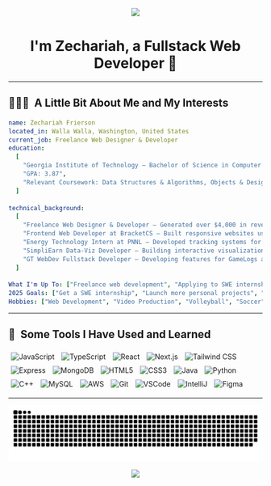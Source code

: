 <p align="center">
  <img src="https://capsule-render.vercel.app/api?type=waving&color=gradient&text=Welcome!&height=100&section=header"/>
</p>

<h1 align="center">
  I'm Zechariah, a Fullstack Web Developer 👋
</h1>

---

<h2> 👨🏻‍💻 &nbsp;A Little Bit About Me and My Interests</h2>

```yaml
name: Zechariah Frierson
located_in: Walla Walla, Washington, United States
current_job: Freelance Web Designer & Developer
education:
  [
    "Georgia Institute of Technology – Bachelor of Science in Computer Science (Grad May 2027)",
    "GPA: 3.87",
    "Relevant Coursework: Data Structures & Algorithms, Objects & Design, Computer Organization & Programming",
  ]

technical_background:
  [
    "Freelance Web Designer & Developer – Generated over $4,000 in revenue, built sites for law firms, nonprofits, and local businesses",
    "Frontend Web Developer at BracketCS – Built responsive websites using Next.js and TailwindCSS, doubled participation to 855 users",
    "Energy Technology Intern at PNNL – Developed tracking systems for 120+ U.S. Army installations, presented research publicly",
    "SimpliEarn Data-Viz Developer – Building interactive visualizations with Chart.js for earnings call analysis",
    "GT WebDev Fullstack Developer – Developing features for GameLogs and JourneyJar using MERN stack",
  ]

What I'm Up To: ["Freelance web development", "Applying to SWE internships", "Club projects"]
2025 Goals: ["Get a SWE internship", "Launch more personal projects", "Contribute to more open source & club projects"]
Hobbies: ["Web Development", "Video Production", "Volleyball", "Soccer", "Video Games", "Photography"]
```
  
---  
  
<h2> 🚀 &nbsp;Some Tools I Have Used and Learned</h2>
<p align="left">
  <img src="https://cdn.jsdelivr.net/gh/devicons/devicon/icons/javascript/javascript-original.svg" alt="JavaScript" style="height:45px; width:auto; margin: 5px;" />
  <img src="https://cdn.jsdelivr.net/gh/devicons/devicon/icons/typescript/typescript-original.svg" alt="TypeScript" style="height:45px; width:auto; margin: 5px;" />
  <img src="https://cdn.jsdelivr.net/gh/devicons/devicon/icons/react/react-original.svg" alt="React" style="height:45px; width:auto; margin: 5px;" />
  <img src="https://cdn.jsdelivr.net/gh/devicons/devicon/icons/nextjs/nextjs-original.svg" alt="Next.js" style="height:45px; width:auto; margin: 5px;" />
  <img src="https://cdn.simpleicons.org/tailwindcss/06B6D4" alt="Tailwind CSS" style="height:45px; width:auto; margin: 5px;" />
  <img src="https://cdn.jsdelivr.net/gh/devicons/devicon/icons/express/express-original.svg" alt="Express" style="height:45px; width:auto; margin: 5px;" />
  <img src="https://cdn.jsdelivr.net/gh/devicons/devicon/icons/mongodb/mongodb-original.svg" alt="MongoDB" style="height:45px; width:auto; margin: 5px;" />
  <img src="https://cdn.jsdelivr.net/gh/devicons/devicon/icons/html5/html5-original.svg" alt="HTML5" style="height:45px; width:auto; margin: 5px;" />
  <img src="https://cdn.jsdelivr.net/gh/devicons/devicon/icons/css3/css3-original.svg" alt="CSS3" style="height:45px; width:auto; margin: 5px;" />
  <img src="https://cdn.jsdelivr.net/gh/devicons/devicon/icons/java/java-original.svg" alt="Java" style="height:45px; width:auto; margin: 5px;" />
  <img src="https://cdn.jsdelivr.net/gh/devicons/devicon/icons/python/python-original.svg" alt="Python" style="height:45px; width:auto; margin: 5px;" />
  <img src="https://cdn.jsdelivr.net/gh/devicons/devicon/icons/cplusplus/cplusplus-original.svg" alt="C++" style="height:45px; width:auto; margin: 5px;" />
  <img src="https://cdn.jsdelivr.net/gh/devicons/devicon/icons/mysql/mysql-original.svg" alt="MySQL" style="height:45px; width:auto; margin: 5px;" />
  <img src="https://cdn.jsdelivr.net/gh/devicons/devicon/icons/amazonwebservices/amazonwebservices-original.svg" alt="AWS" style="height:45px; width:auto; margin: 5px;" />
  <img src="https://cdn.jsdelivr.net/gh/devicons/devicon/icons/git/git-original.svg" alt="Git" style="height:45px; width:auto; margin: 5px;" />
  <img src="https://cdn.jsdelivr.net/gh/devicons/devicon/icons/vscode/vscode-original.svg" alt="VSCode" style="height:45px; width:auto; margin: 5px;" />
  <img src="https://cdn.jsdelivr.net/gh/devicons/devicon/icons/intellij/intellij-original.svg" alt="IntelliJ" style="height:45px; width:auto; margin: 5px;" />
  <img src="https://cdn.jsdelivr.net/gh/devicons/devicon/icons/figma/figma-original.svg" alt="Figma" style="height:45px; width:auto; margin: 5px;" />
</p>

---

<p align="center">
  <picture>
    <source media="(prefers-color-scheme: dark)" srcset="https://raw.githubusercontent.com/techo10n/techo10n/output/github-snake-dark.svg" />
    <source media="(prefers-color-scheme: light)" srcset="https://raw.githubusercontent.com/techo10n/techo10n/output/github-snake.svg" />
    <img alt="github-snake" src="https://raw.githubusercontent.com/techo10n/techo10n/output/github-snake.svg" />
  </picture>
</p>

<p align="center">
  <img src="https://capsule-render.vercel.app/api?type=waving&color=gradient&height=100&section=footer"/>
</p>
